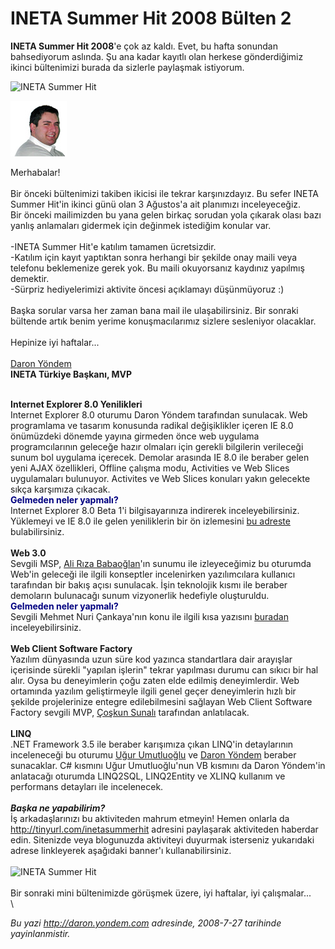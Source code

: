 # INETA Summer Hit 2008 Bülten 2 

**INETA Summer Hit 2008**'e çok az kaldı. Evet, bu hafta sonundan
bahsediyorum aslında. Şu ana kadar kayıtlı olan herkese gönderdiğimiz
ikinci bültenimizi burada da sizlerle paylaşmak istiyorum.

![INETA Summer
Hit](../media/INETA_Summer_Hit_2008_Bulten_2/20072008_1.jpg)

![Daron Yöndem](../media/INETA_Summer_Hit_2008_Bulten_2/20072008_2.jpg)

<span style="">Merhabalar!</span>\
\
 <span style="">Bir önceki bültenimizi takiben ikicisi ile tekrar
karşınızdayız. Bu sefer INETA Summer Hit'in ikinci günü olan 3 Ağustos'a
ait planımızı inceleyeceğiz.\
 Bir önceki mailimizden bu yana gelen birkaç sorudan yola çıkarak olası
bazı yanlış anlamaları gidermek için değinmek istediğim konular var.\
\
 -INETA Summer Hit'e katılım tamamen ücretsizdir.\
 -Katılım için kayıt yaptıktan sonra herhangi bir şekilde onay maili
veya telefonu beklemenize gerek yok. Bu maili okuyorsanız kaydınız
yapılmış demektir.\
 -Sürpriz hediyelerimizi aktivite öncesi açıklamayı düşünmüyoruz :)\
\
 Başka sorular varsa her zaman bana mail ile ulaşabilirsiniz. Bir
sonraki bültende artık benim yerime konuşmacılarımız sizlere sesleniyor
olacaklar.\
\
 Hepinize iyi haftalar...\
\
 [Daron Yöndem](http://daron.yondem.com/tr/)\
 **INETA Türkiye Başkanı, MVP**</span>

\
 <span style=""> **Internet Explorer 8.0 Yenilikleri**</span>\
 <span style="">Internet Explorer 8.0 oturumu Daron Yöndem tarafından
sunulacak. Web programlama ve tasarım konusunda radikal değişiklikler
içeren IE 8.0 önümüzdeki dönemde yayına girmeden önce web uygulama
programcılarının geleceğe hazır olmaları için gerekli bilgilerin
verileceği sunum bol uygulama içerecek. Demolar arasında IE 8.0 ile
beraber gelen yeni AJAX özellikleri, Offline çalışma modu, Activities ve
Web Slices uygulamaları bulunuyor. Activites ve Web Slices konuları
yakın gelecekte sıkça karşımıza çıkacak.</span>\
 <span style="color: #000080; "> **Gelmeden neler yapmalı?**</span>\
 <span style=""><span style=""> Internet Explorer 8.0 Beta 1'i
bilgisayarınıza indirerek inceleyebilirsiniz. Yüklemeyi ve IE 8.0 ile
gelen yeniliklerin bir ön izlemesini [bu
adreste](http://www.microsoft.com/windows/products/winfamily/ie/ie8/features.mspx)
bulabilirsiniz. </span></span>\
\
 <span style="">**Web 3.0**</span>\
 <span style=""><span style=""> Sevgili MSP, [Ali Rıza
Babaoğlan](http://www.alibabaoglan.com/)'ın sunumu ile izleyeceğimiz bu
oturumda Web'in geleceği ile ilgili konseptler incelenirken
yazılımcılara kullanıcı tarafından bir bakış açısı sunulacak. İşin
teknolojik kısmı ile beraber demoların bulunacağı sunum vizyonerlik
hedefiyle oluşturuldu. </span></span>\
 <span style="color: #000080; "> **Gelmeden neler yapmalı?**</span>\
 <span style=""><span style=""> Sevgili Mehmet Nuri Çankaya'nın konu ile
ilgili kısa yazısını
[buradan](http://www.nuricankaya.com/default.asp?gunluk_id=168)
inceleyebilirsiniz. </span></span>\
\
 <span style="">**Web Client Software Factory**</span>\
 <span style="">Yazılım dünyasında uzun süre kod yazınca standartlara
dair arayışlar içerisinde sürekli "yapılan işlerin" tekrar yapılması
durumu can sıkıcı bir hal alır. Oysa bu deneyimlerin çoğu zaten elde
edilmiş deneyimlerdir. Web ortamında yazılım geliştirmeyle ilgili genel
geçer deneyimlerin hızlı bir şekilde projelerinize entegre
edilebilmesini sağlayan Web Client Software Factory sevgili MVP, [Çoşkun
Sunalı](http://sunali.com/) tarafından anlatılacak. \
\
 **LINQ**\
 </span> <span style=""> <span style="">.NET Framework 3.5 ile beraber
karışımıza çıkan LINQ'in detaylarının inceleneceği bu oturumu [Uğur
Umutluoğlu](http://umutluoglu.blogspot.com/) ve [Daron
Yöndem](http://daron.yondem.com/tr) beraber sunacaklar. C\# kısmını Uğur
Umutluoğlu'nun VB kısmını da Daron Yöndem'in anlatacağı oturumda
LINQ2SQL, LINQ2Entity ve XLINQ kullanım ve performans detayları ile
incelenecek.</span></span>\
\
 <span style="">***Başka ne yapabilirim?***</span>\
 <span style=""><span style="">İş arkadaşlarınızı bu aktiviteden mahrum
etmeyin! Hemen onlarla da </span> [<span
style="">http://tinyurl.com/inetasummerhit</span>](http://tinyurl.com/inetasummerhit)<span
style=""> adresini paylaşarak aktiviteden haberdar edin. Sitenizde veya
blogunuzda aktiviteyi duyurmak isterseniz yukarıdaki adrese linkleyerek
aşağıdaki banner'ı kullanabilirsiniz.</span></span>\
\
 ![INETA Summer
Hit](../media/INETA_Summer_Hit_2008_Bulten_2/inetasummerhit2008_46860.jpg)\
\
 <span style="">Bir sonraki mini bültenimizde görüşmek üzere, iyi
haftalar, iyi çalışmalar...</span>\
\


*Bu yazi http://daron.yondem.com adresinde, 2008-7-27 tarihinde yayinlanmistir.*